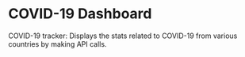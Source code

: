 # COVID-19 Dashboard

COVID-19 tracker: Displays the stats related to COVID-19 from various countries by making API calls.